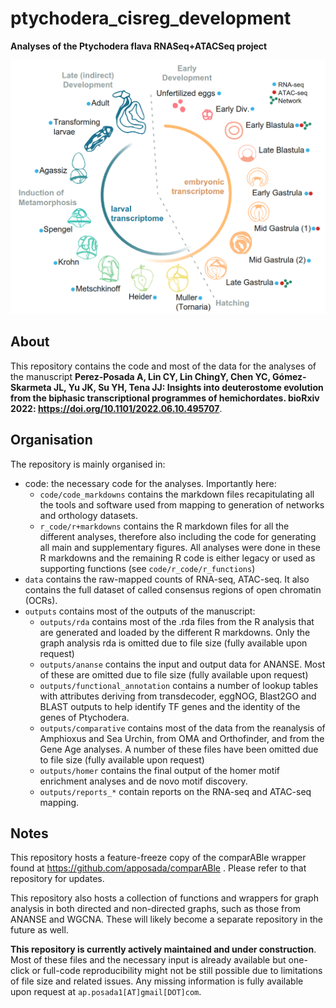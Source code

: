 # ptychodera_cisreg_development
**Analyses of the Ptychodera flava RNASeq+ATACSeq project**

![logo](graphics/pfla.png?raw=true)

## About

This repository contains the code and most of the data for the analyses of the manuscript **Perez-Posada A, Lin CY, Lin ChingY, Chen YC, Gómez-Skarmeta JL, Yu JK, Su YH, Tena JJ: Insights into deuterostome evolution from the biphasic transcriptional programmes of hemichordates. bioRxiv 2022: https://doi.org/10.1101/2022.06.10.495707**.


## Organisation

The repository is mainly organised in:
 - code: the necessary code for the analyses. Importantly here:
	- `code/code_markdowns` contains the markdown files recapitulating all the tools and software used from mapping to generation of networks and orthology datasets.
	- `r_code/r+markdowns` contains the R markdown files for all the different analyses, therefore also including the code for generating all main and supplementary figures. All analyses were done in these R markdowns and the remaining R code is either legacy or used as supporting functions (see `code/r_code/r_functions`)
 - `data` contains the raw-mapped counts of RNA-seq, ATAC-seq. It also contains the full dataset of called consensus regions of open chromatin (OCRs).
 - `outputs` contains most of the outputs of the manuscript:
	- `outputs/rda` contains most of the .rda files from the R analysis that are generated and loaded by the different R markdowns. Only the graph analysis rda is omitted due to file size (fully available upon request)
	- `outputs/ananse` contains the input and output data for ANANSE. Most of these are omitted due to file size (fully available upon request)
	- `outputs/functional_annotation` contains a number of lookup tables with attributes deriving from transdecoder, eggNOG, Blast2GO and BLAST outputs to help identify TF genes and the identity of the genes of Ptychodera.
	- `outputs/comparative` contains most of the data from the reanalysis of Amphioxus and Sea Urchin, from OMA and Orthofinder, and from the Gene Age analyses. A number of these files have been omitted due to file size (fully available upon request)
	- `outputs/homer` contains the final output of the homer motif enrichment analyses and de novo motif discovery.
	- `outputs/reports_*` contain reports on the RNA-seq and ATAC-seq mapping.

## Notes

This repository hosts a feature-freeze copy of the comparABle wrapper found at https://github.com/apposada/comparABle . Please refer to that repository for updates.

This repository also hosts a collection of functions and wrappers for graph analysis in both directed and non-directed graphs, such as those from ANANSE and WGCNA. These will likely become a separate repository in the future as well.

**This repository is currently actively maintained and under construction**. Most of these files and the necessary input is already available but one-click or full-code reproducibility might not be still possible due to limitations of file size and related issues. Any missing information is fully available upon request at `ap.posada1[AT]gmail[DOT]com`.